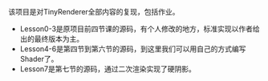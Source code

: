 该项目是对TinyRenderer全部内容的复现，包括作业。

* Lesson0-3是原项目前四节课的源码，有个人修改的地方，标准实现以作者给出的最终版本为主。
* Lesson4-6是第四节到第六节的源码，到这里我们可以用自己的方式编写Shader了。
* Lesson7是第七节的源码，通过二次渲染实现了硬阴影。
